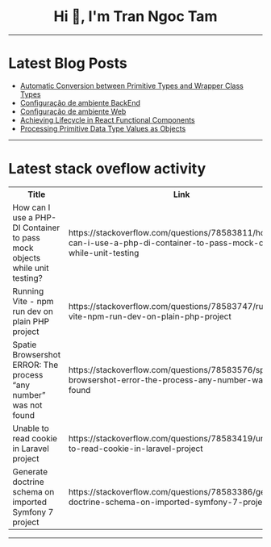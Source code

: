 <h1 align="center">Hi 👋, I'm Tran Ngoc Tam</h1>

---

# Latest Blog Posts 
<!-- BLOG-POST-LIST:START -->
- [Automatic Conversion between Primitive Types and Wrapper Class Types](https://dev.to/paulike/automatic-conversion-between-primitive-types-and-wrapper-class-types-46en)
- [Configuração de ambiente BackEnd](https://dev.to/anuntech/configuracao-de-ambiente-backend-3j9k)
- [Configuração de ambiente Web](https://dev.to/anuntech/configuracao-de-ambiente-web-n4f)
- [Achieving Lifecycle in React Functional Components](https://dev.to/geraldhamiltonwicks/achieving-lifecycle-in-react-functional-components-482i)
- [Processing Primitive Data Type Values as Objects](https://dev.to/paulike/processing-primitive-data-type-values-as-objects-10o4)
<!-- BLOG-POST-LIST:END -->

---

# Latest stack oveflow activity
<table>
  <tr><th>Title</th><th>Link</th></tr>
  <!-- STACKOVERFLOW:START --><tr><td>How can I use a PHP-DI Container to pass mock objects while unit testing?</td><td>https://stackoverflow.com/questions/78583811/how-can-i-use-a-php-di-container-to-pass-mock-objects-while-unit-testing</td></tr><tr><td>Running Vite - npm run dev on plain PHP project</td><td>https://stackoverflow.com/questions/78583747/running-vite-npm-run-dev-on-plain-php-project</td></tr><tr><td>Spatie Browsershot ERROR: The process “any number” was not found</td><td>https://stackoverflow.com/questions/78583576/spatie-browsershot-error-the-process-any-number-was-not-found</td></tr><tr><td>Unable to read cookie in Laravel project</td><td>https://stackoverflow.com/questions/78583419/unable-to-read-cookie-in-laravel-project</td></tr><tr><td>Generate doctrine schema on imported Symfony 7 project</td><td>https://stackoverflow.com/questions/78583386/generate-doctrine-schema-on-imported-symfony-7-project</td></tr><!-- STACKOVERFLOW:END -->
</table>

---


